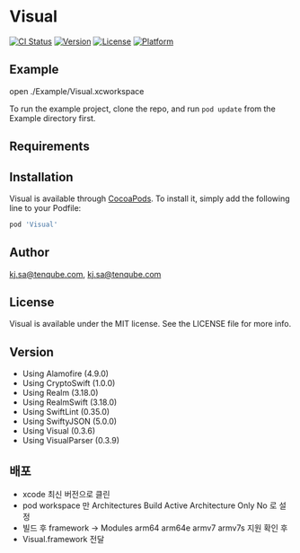 # Visual

[![CI Status](https://img.shields.io/travis/kj.sa@tenqube.com/Visual.svg?style=flat)](https://travis-ci.org/kj.sa@tenqube.com/Visual)
[![Version](https://img.shields.io/cocoapods/v/Visual.svg?style=flat)](https://cocoapods.org/pods/Visual)
[![License](https://img.shields.io/cocoapods/l/Visual.svg?style=flat)](https://cocoapods.org/pods/Visual)
[![Platform](https://img.shields.io/cocoapods/p/Visual.svg?style=flat)](https://cocoapods.org/pods/Visual)

## Example

open ./Example/Visual.xcworkspace

To run the example project, clone the repo, and run `pod update` from the Example directory first.

## Requirements

## Installation

Visual is available through [CocoaPods](https://cocoapods.org). To install
it, simply add the following line to your Podfile:

```ruby
pod 'Visual'
```

## Author

kj.sa@tenqube.com, kj.sa@tenqube.com

## License

Visual is available under the MIT license. See the LICENSE file for more info.

## Version
- Using Alamofire (4.9.0)
- Using CryptoSwift (1.0.0)
- Using Realm (3.18.0)
- Using RealmSwift (3.18.0)
- Using SwiftLint (0.35.0)
- Using SwiftyJSON (5.0.0)
- Using Visual (0.3.6)
- Using VisualParser (0.3.9)

## 배포
- xcode 최신 버전으로 클린
- pod workspace 만 Architectures Build Active Architecture Only No 로 설정
- 빌드 후 framework -> Modules  arm64 arm64e armv7 armv7s 지원 확인 후
- Visual.framework 전달
